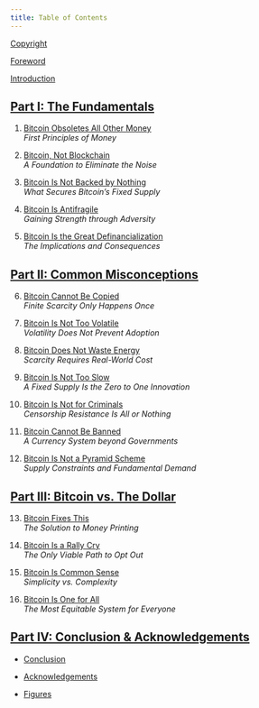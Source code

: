 ```yaml
---
title: Table of Contents
---
```


[Copyright](/library/gradually-then-suddenly/copyright/)

[Foreword](/library/gradually-then-suddenly/foreword/)

[Introduction](/library/gradually-then-suddenly/introduction/)

## [Part I: The Fundamentals](/library/gradually-then-suddenly/part-i/)

1. [Bitcoin Obsoletes All Other Money](/library/gradually-then-suddenly/bitcoin-obsoletes-all-other-money/)  
   _First Principles of Money_

2. [Bitcoin, Not Blockchain](/library/gradually-then-suddenly/bitcoin-not-blockchain/)  
   _A Foundation to Eliminate the Noise_

3. [Bitcoin Is Not Backed by Nothing](/library/gradually-then-suddenly/bitcoin-is-not-backed-by-nothing/)  
   _What Secures Bitcoin’s Fixed Supply_

4. [Bitcoin Is Antifragile](/library/gradually-then-suddenly/bitcoin-is-antifragile/)  
   _Gaining Strength through Adversity_

5. [Bitcoin Is the Great Definancialization](/library/gradually-then-suddenly/bitcoin-is-the-great-definancialization/)  
   _The Implications and Consequences_

## [Part II: Common Misconceptions](/library/gradually-then-suddenly/part-ii/)

6. [Bitcoin Cannot Be Copied](/library/gradually-then-suddenly/bitcoin-cannot-be-copied/)  
   _Finite Scarcity Only Happens Once_

7. [Bitcoin Is Not Too Volatile](/library/gradually-then-suddenly/bitcoin-is-not-too-volatile/)  
   _Volatility Does Not Prevent Adoption_

8. [Bitcoin Does Not Waste Energy](/library/gradually-then-suddenly/bitcoin-does-not-waste-energy/)  
   _Scarcity Requires Real-World Cost_

9. [Bitcoin Is Not Too Slow](/library/gradually-then-suddenly/bitcoin-is-not-too-slow/)  
   _A Fixed Supply Is the Zero to One Innovation_

10. [Bitcoin Is Not for Criminals](/library/gradually-then-suddenly/bitcoin-is-not-for-criminals/)  
    _Censorship Resistance Is All or Nothing_

11. [Bitcoin Cannot Be Banned](/library/gradually-then-suddenly/bitcoin-cannot-be-banned/)  
    _A Currency System beyond Governments_

12. [Bitcoin Is Not a Pyramid Scheme](/library/gradually-then-suddenly/bitcoin-is-not-a-pyramid-scheme/)  
    _Supply Constraints and Fundamental Demand_

## [Part III: Bitcoin vs. The Dollar](/library/gradually-then-suddenly/part-iii/)

13. [Bitcoin Fixes This](/library/gradually-then-suddenly/bitcoin-fixes-this/)  
    _The Solution to Money Printing_

14. [Bitcoin Is a Rally Cry](/library/gradually-then-suddenly/bitcoin-is-a-rally-cry/)  
    _The Only Viable Path to Opt Out_

15. [Bitcoin Is Common Sense](/library/gradually-then-suddenly/bitcoin-is-common-sense/)  
    _Simplicity vs. Complexity_

16. [Bitcoin Is One for All](/library/gradually-then-suddenly/bitcoin-is-one-for-all/)  
    _The Most Equitable System for Everyone_

## [Part IV: Conclusion & Acknowledgements](/library/gradually-then-suddenly/part-iv/)

- [Conclusion](/library/gradually-then-suddenly/conclusion/)

- [Acknowledgements](/library/gradually-then-suddenly/acknowledgements/)

- [Figures](/library/gradually-then-suddenly/figures/)
